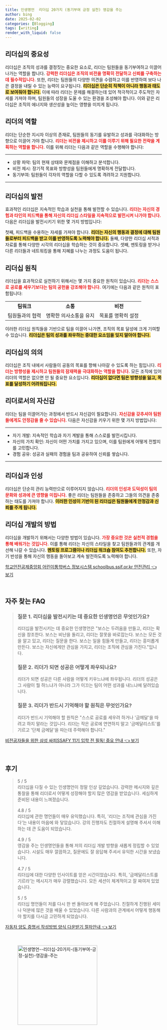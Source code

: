 ```yaml
---
title: 인생명언  리더십 20가지 (동기부여 긍정 실천) 영감을 주는
author: bing
date: 2025-02-02
categories: [Blogging]
tags: [writing]
render_with_liquid: false
---
```



<h2 id='리더십의 중요성'>리더십의 중요성</h2>

<p>리더십은 조직의 성과를 결정짓는 중요한 요소로, 리더는 팀원들을 동기부여하고 이끌어 나가는 역할을 합니다. <b><span style="color: #ee2323;">강력한 리더십은 조직의 비전을 명확히 전달하고 신뢰를 구축하는 데 필수적입니다.</span></b> 또한, 리더는 팀원들의 다양한 의견을 수렴하고 이를 반영하여 보다 나은 결정을 내릴 수 있는 능력이 요구됩니다. <b><span style="background-color: #ffe066;">리더십은 단순히 직책이 아니라 행동과 태도로 보여줘야 합니다.</span></b> 이에 따라 리더는 문제를 해결하는데 있어 적극적이고 주도적인 자세를 가져야 하며, 팀원들의 성장을 도울 수 있는 환경을 조성해야 합니다. 이와 같은 리더십은 조직의 에너지와 생산성을 높이는 영향을 미치게 됩니다.</p>

<h2 id='리더의 역할'>리더의 역할</h2>

<p>리더는 단순한 지시자 이상의 존재로, 팀원들의 동기를 유발하고 성과를 극대화하는 방향으로 이끌어 가야 합니다. <b><span style="color: #ee2323;">리더는 비전을 제시하고 이를 이루기 위해 필요한 전략을 계획하는 역할을 합니다.</span></b> 이를 위해 리더는 다음과 같은 역할을 수행해야 합니다:</p>

<hr />

<ul>
    <li>상황 파악: 팀의 현재 상태와 문제점을 이해하고 분석합니다.</li>
    <li>비전 제시: 장기적 목표와 방향성을 팀원들에게 명확하게 전달합니다.</li>
    <li>동기부여: 팀원들이 각자의 역할을 다할 수 있도록 격려하고 지원합니다.</li>
</ul>

<hr />

<h2 id='리더십의 발전'>리더십의 발전</h2>

<p>효과적인 리더십은 지속적인 학습과 실천을 통해 발전할 수 있습니다. <b><span style="color: #ee2323;">리더는 자신의 경험과 타인의 피드백을 통해 자신의 리더십 스타일을 지속적으로 발전시켜 나가야 합니다.</span></b> 다음은 리더십을 발전시키기 위한 몇 가지 방법입니다:</p>

<p>첫째, 피드백을 수용하는 자세를 가져야 합니다. <b><span style="background-color: #ffe066;">리더는 자신의 행동과 결정에 대해 팀원들로부터 피드백을 받고 이를 반영하도록 노력해야 합니다.</span></b> 둘째, 다양한 리더십 서적과 자료를 통해 다양한 시각의 리더십을 학습하는 것이 중요합니다. 셋째, 멘토링을 받거나 다른 리더들과 네트워킹을 통해 지혜를 나누는 과정도 도움이 됩니다.</p>

<h2 id='리더십 원칙'>리더십 원칙</h2>

<p>리더십을 효과적으로 실천하기 위해서는 몇 가지 중요한 원칙이 있습니다. <b><span style="color: #ee2323;">리더는 스스로 공로를 세우기보다는 팀의 공헌을 강조해야 합니다.</span></b> 여기에는 다음과 같은 원칙이 포함됩니다:</p>

<table>
    <tr>
        <td style="text-align: center; height: 17px;"><b>팀워크</b></td>
        <td style="text-align: center; height: 17px;"><b>소통</b></td>
        <td style="text-align: center; height: 17px;"><b>비전</b></td>
    </tr>
    <tr>
        <td style="text-align: center; height: 17px;">팀원들과의 협력</td>
        <td style="text-align: center; height: 17px;">명확한 의사소통을 유지</td>
        <td style="text-align: center; height: 17px;">목표를 명확히 설정</td>
    </tr>
</table>

<p>이러한 리더십 원칙들을 기반으로 팀을 이끌어 나가면, 조직의 목표 달성에 크게 기여할 수 있습니다. <b><span style="background-color: #ffe066;">리더십은 팀의 성과를 좌우하는 중대한 요소임을 잊지 말아야 합니다.</span></b></p>

<h2 id='리더십의 의의'>리더십의 의의</h2>

<p>리더십은 조직 내에서 사람들이 공동의 목표를 향해 나아갈 수 있도록 하는 힘입니다. <b><span style="color: #ee2323;">리더는 방향성을 제시하고 팀원들의 잠재력을 극대화하는 역할을 합니다.</span></b> 모든 조직에 있어 리더의 역할은 없으면 안 될 중요한 요소입니다. <b><span style="background-color: #ffe066;">리더십이 없다면 팀은 방향성을 잃고, 목표를 달성하기 어려워집니다.</span></b></p>

<h2 id='리더로서의 자신감'>리더로서의 자신감</h2>

<p>리더는 팀을 이끌어가는 과정에서 반드시 자신감이 필요합니다. <b><span style="color: #ee2323;">자신감을 갖추셔야 팀원들에게도 안정감을 줄 수 있습니다.</span></b> 다음은 자신감을 키우기 위한 몇 가지 방법입니다:</p>

<hr />

<ul>
    <li>자기 개발: 지속적인 학습과 자기 계발을 통해 스스로를 발전시킵니다.</li>
    <li>자신의 가치 확인: 자신이 어떤 가치를 가지고 있으며, 이를 팀원에게 어떻게 전할지를 고민합니다.</li>
    <li>경험 공유: 성공과 실패의 경험을 팀과 공유하여 신뢰를 쌓습니다.</li>
</ul>

<hr />

<h2 id='리더십과 인성'>리더십과 인성</h2>

<p>리더십은 단순히 관리 능력만으로 이루어지지 않습니다. <b><span style="color: #ee2323;">리더의 인성과 도덕성이 팀의 문화와 성과에 큰 영향을 미칩니다.</span></b> 좋은 리더는 팀원들을 존중하고 그들의 의견을 존중하는 태도를 가져야 합니다. <b><span style="background-color: #ffe066;">이러한 인성이 기반이 된 리더십은 팀원들에게 안정감과 신뢰를 주게 됩니다.</span></b></p>

<h2 id='리더십 개발의 방법'>리더십 개발의 방법</h2>

<p>리더십을 개발하기 위해서는 다양한 방법이 있습니다. <b><span style="color: #ee2323;">가장 중요한 것은 실천적 경험을 통해 배워가는 것입니다.</span></b> 이를 통해 리더는 자신의 스타일을 찾고 팀원들과의 관계를 개선해 나갈 수 있습니다. <b><span style="background-color: #ffe066;">멘토링 프로그램이나 리더십 워크숍 참여도 추천합니다.</span></b> 또한, 자기 반성을 통해 자신의 행동을 돌아보고 계속 발전하도록 노력해야 합니다.</p>


<p><a class="click-button" title="학교안전공제중앙회 어린이통학버스 정보시스템 schoolbus.ssif.or.kr 안전관리" href="https://blackassets.github.io/posts/%ED%95%99%EA%B5%90%EC%95%88%EC%A0%84%EA%B3%B5%EC%A0%9C%EC%A4%91%EC%95%99%ED%9A%8C-%EC%96%B4%EB%A6%B0%EC%9D%B4%ED%86%B5%ED%95%99%EB%B2%84%EC%8A%A4-%EC%A0%95%EB%B3%B4%EC%8B%9C%EC%8A%A4%ED%85%9C-schoolbus.ssif.or.kr-%EC%95%88%EC%A0%84%EA%B4%80%EB%A6%AC/" rel="dofollow">학교안전공제중앙회 어린이통학버스 정보시스템 schoolbus.ssif.or.kr 안전관리 👈 보기</a></p><br>
<h2 id='자주_찾는_FAQ'>자주 찾는 FAQ</h2>
<div itemscope="" itemtype="https://schema.org/FAQPage"> 
<blockquote> 
<div itemscope="" itemprop="mainEntity" itemtype="https://schema.org/Question"> 
<h3 itemprop="name">질문 1. 리더십을 발전시키는 데 중요한 인생명언은 무엇인가요?</h3> 
<div itemscope="" itemprop="acceptedAnswer" itemtype="https://schema.org/Answer"> 
<span itemprop="text"> 
<p>리더십을 발전시키는 데 중요한 인생명언은 "보스는 두려움을 만들고, 리더는 확신을 창조한다. 보스는 비난을 돌리고, 리더는 잘못을 바로잡는다. 보스는 모든 것을 알고 있고, 리더는 질문을 한다. 보스는 일을 힘들게 만들고, 리더는 흥미롭게 만든다. 보스는 자신에게만 관심을 가지고, 리더는 조직에 관심을 가진다."입니다.</p> 
</span> 
</div> 
</div> 

<div itemscope="" itemprop="mainEntity" itemtype="https://schema.org/Question"> 
<h3 itemprop="name">질문 2. 리더가 되면 성공은 어떻게 좌우되나요?</h3> 
<div itemscope="" itemprop="acceptedAnswer" itemtype="https://schema.org/Answer"> 
<span itemprop="text"> 
<p>리더가 되면 성공은 다른 사람을 어떻게 키우느냐에 좌우됩니다. 리더의 성공은 그 사람이 뭘 하느냐가 아니라 그가 이끄는 팀이 어떤 성과를 내느냐에 달려있습니다.</p> 
</span> 
</div> 
</div> 

<div itemscope="" itemprop="mainEntity" itemtype="https://schema.org/Question"> 
<h3 itemprop="name">질문 3. 리더가 반드시 기억해야 할 원칙은 무엇인가요?</h3> 
<div itemscope="" itemprop="acceptedAnswer" itemtype="https://schema.org/Answer"> 
<span itemprop="text"> 
<p>리더가 반드시 기억해야 할 원칙은 "스스로 공로를 세우려 하거나 '금메달'을 따려고 하지 말라는 것입니다. 리더는 작은 공로에 연연하지 말고 '금메달리스트'를 기르고 '단체 금메달'을 따는데 주력해야 합니다."</p> 
</span> 
</div> 
</div> 
</blockquote> 
</div>
<p><a class="click-button" title="비전공자들을 위한 삼성 싸피SSAFY 11기 입학 전 필독! 중요 안내" href="https://blackassets.github.io/posts/%EB%B9%84%EC%A0%84%EA%B3%B5%EC%9E%90%EB%93%A4%EC%9D%84-%EC%9C%84%ED%95%9C-%EC%82%BC%EC%84%B1-%EC%8B%B8%ED%94%BCSSAFY-11%EA%B8%B0-%EC%9E%85%ED%95%99-%EC%A0%84-%ED%95%84%EB%8F%85!-%EC%A4%91%EC%9A%94-%EC%95%88%EB%82%B4/" rel="dofollow">비전공자들을 위한 삼성 싸피SSAFY 11기 입학 전 필독! 중요 안내 👈 보기</a></p><br>
<h2 id='후기'>후기</h2>
<div itemscope itemtype="https://schema.org/Product">
  <blockquote>
  <div itemprop="review" itemscope itemtype="https://schema.org/Review">
      <div itemprop="reviewRating" itemscope itemtype="https://schema.org/Rating"> <span itemprop="ratingValue">5</span> / <span itemprop="bestRating">5</span> </div>
      <span itemprop="reviewBody">리더십을 다질 수 있는 인생명언이 정말 인상 깊었습니다. 강력한 메시지와 깊은 통찰을 통해 리더로서 어떻게 성장해야 할지 많은 영감을 받았습니다. 세심하게 준비된 내용이 느껴졌습니다.</span>
  </div>
  <br>
  <div itemprop="review" itemscope itemtype="https://schema.org/Review">
      <div itemprop="reviewRating" itemscope itemtype="https://schema.org/Rating"> <span itemprop="ratingValue">4.8</span> / <span itemprop="bestRating">5</span> </div>
      <span itemprop="reviewBody">리더십에 관한 명언들이 매우 유익했습니다. 특히, '리더는 조직에 관심을 가진다'는 내용이 마음에 와 닿았습니다. 강의 진행자도 친절하게 설명해 주셔서 이해하는 데 큰 도움이 되었습니다.</span>
  </div>
  <br>
  <div itemprop="review" itemscope itemtype="https://schema.org/Review">
      <div itemprop="reviewRating" itemscope itemtype="https://schema.org/Rating"> <span itemprop="ratingValue">4.9</span> / <span itemprop="bestRating">5</span> </div>
      <span itemprop="reviewBody">영감을 주는 인생명언들을 통해 저의 리더십 개발 방향을 새롭게 정립할 수 있었습니다. 시설도 매우 깔끔하고, 질문에도 잘 응답해 주셔서 유익한 시간을 보냈습니다.</span>
  </div>
  <br>
  <div itemprop="review" itemscope itemtype="https://schema.org/Review">
      <div itemprop="reviewRating" itemscope itemtype="https://schema.org/Rating"> <span itemprop="ratingValue">4.7</span> / <span itemprop="bestRating">5</span> </div>
      <span itemprop="reviewBody">리더십에 대한 다양한 인사이트를 얻은 시간이었습니다. 특히, '금메달리스트를 기르라'는 메시지가 매우 강렬했습니다. 모든 세션이 체계적이고 잘 짜여져 있었습니다.</span>
  </div>
  <br>
  <div itemprop="review" itemscope itemtype="https://schema.org/Review">
      <div itemprop="reviewRating" itemscope itemtype="https://schema.org/Rating"> <span itemprop="ratingValue">5</span> / <span itemprop="bestRating">5</span> </div>
      <span itemprop="reviewBody">리더십 명언들이 저를 다시 한 번 돌아보게 해 주었습니다. 친절하게 진행된 세미나 덕분에 많은 것을 배울 수 있었습니다. 다른 사람과의 관계에서 어떻게 행동해야 할지를 다시금 고민하게 되었습니다.</span>
  </div>
  </blockquote>
</div>
<p><a class="click-button" title="자동차 양도 증명서 작성방법 양식 다운받기 절차안내" href="https://blackassets.github.io/posts/%EC%9E%90%EB%8F%99%EC%B0%A8-%EC%96%91%EB%8F%84-%EC%A6%9D%EB%AA%85%EC%84%9C-%EC%9E%91%EC%84%B1%EB%B0%A9%EB%B2%95-%EC%96%91%EC%8B%9D-%EB%8B%A4%EC%9A%B4%EB%B0%9B%EA%B8%B0-%EC%A0%88%EC%B0%A8%EC%95%88%EB%82%B4/" rel="dofollow">자동차 양도 증명서 작성방법 양식 다운받기 절차안내 👈 보기</a></p><br>
<figure class="image"><img src="https://blackassets.github.io/assets/img/thumbnail/인생명언--리더십-20가지-(동기부여-긍정-실천)-영감을-주는.webp" alt="인생명언--리더십-20가지-(동기부여-긍정-실천)-영감을-주는" width="256" height="256"></figure>